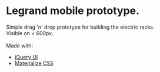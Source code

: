 # Legrand mobile prototype.

Simple drag 'n' drop prototype for building the electric racks.
<br>
Visible on < 600px.
<br>
<br>
Made with:

* [jQuery UI](https://jqueryui.com/)
* [Materialize CSS](http://materializecss.com/)
